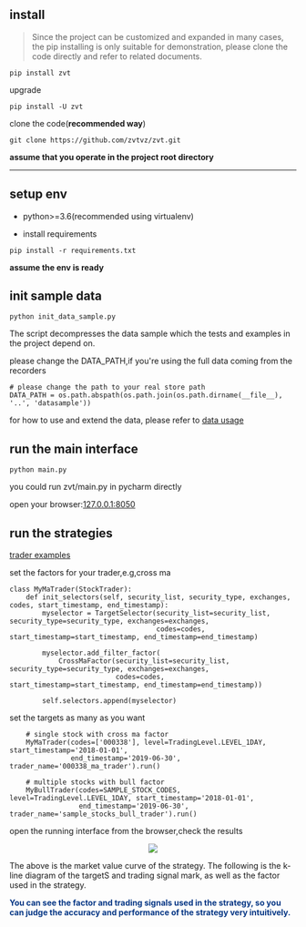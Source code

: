 ## install

> Since the project can be customized and expanded in many cases, the pip installing is only suitable for demonstration, please clone the code directly and refer to related documents.

```
pip install zvt
```
upgrade
```
pip install -U zvt
```

clone the code(**recommended way**)

```
git clone https://github.com/zvtvz/zvt.git
```
**assume that you operate in the project root directory**
****

## setup env

- python>=3.6(recommended using virtualenv)

- install requirements
```
pip install -r requirements.txt
```

**assume the env is ready** 

## init sample data
```
python init_data_sample.py
```

The script decompresses the data sample which the tests and examples in the project depend on.

please change the DATA_PATH,if you're using the full data coming from the recorders

```
# please change the path to your real store path
DATA_PATH = os.path.abspath(os.path.join(os.path.dirname(__file__), '..', 'datasample'))

```


for how to use and extend the data, please refer to [data usage](./data_usage.md)

## run the main interface
```
python main.py
```
you could run zvt/main.py in pycharm directly


open your browser:[127.0.0.1:8050](http://127.0.0.1:8050)

## run the strategies
[trader examples](https://github.com/zvtvz/zvt/tree/master/examples/trader)

set the factors for your trader,e.g,cross ma
```
class MyMaTrader(StockTrader):
    def init_selectors(self, security_list, security_type, exchanges, codes, start_timestamp, end_timestamp):
        myselector = TargetSelector(security_list=security_list, security_type=security_type, exchanges=exchanges,
                                    codes=codes, start_timestamp=start_timestamp, end_timestamp=end_timestamp)

        myselector.add_filter_factor(
            CrossMaFactor(security_list=security_list, security_type=security_type, exchanges=exchanges,
                          codes=codes, start_timestamp=start_timestamp, end_timestamp=end_timestamp))

        self.selectors.append(myselector)

```

set the targets as many as you want
```
    # single stock with cross ma factor
    MyMaTrader(codes=['000338'], level=TradingLevel.LEVEL_1DAY, start_timestamp='2018-01-01',
               end_timestamp='2019-06-30', trader_name='000338_ma_trader').run()
    
    # multiple stocks with bull factor
    MyBullTrader(codes=SAMPLE_STOCK_CODES, level=TradingLevel.LEVEL_1DAY, start_timestamp='2018-01-01',
                 end_timestamp='2019-06-30', trader_name='sample_stocks_bull_trader').run()
```


open the running interface from the browser,check the results
<p align="center"><img src='./imgs/trader_list_view.gif'/></p>

The above is the market value curve of the strategy. The following is the k-line diagram of the targetS and trading signal mark, as well as the factor used in the strategy.

**<span style="color:#073785">You can see the factor and trading signals used in the strategy, so you can judge the accuracy and performance of the strategy very intuitively.</span>**